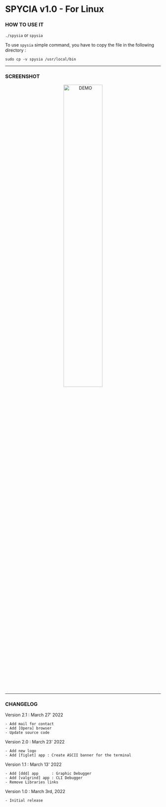 # **SPYCIA v1.0 - For Linux**

### **HOW TO USE IT**
```./spysia``` or ```spysia```

To use ```spysia``` simple command,  you have to copy the file in the following directory :  
    
```sudo cp -v spysia /usr/local/bin```

---
### **SCREENSHOT**
<div align="center">
    <img
        src="https://github.com/Ayckinn/CPP/blob/main/APPS/Spysia/demo.png"
        alt="DEMO"
        style="width:50%">
</div>

---
### **CHANGELOG**

Version 2.1 : March 27' 2022

    - Add mail for contact
    - Add [Opera] browser
    - Update source code

Version 2.0 : March 23' 2022
    
    - Add new logo
    - Add [figlet] app : Create ASCII banner for the terminal

Version 1.1 : March 13' 2022

    - Add [ddd] app      : Graphic Debugger
    - Add [valgrind] app : CLI Debugger
    - Remove Libraries links
    
Version 1.0 : March 3rd, 2022

    - Initial release